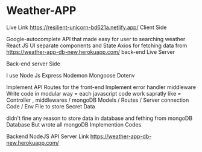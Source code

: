 # Weather-APP


Live Link https://resilient-unicorn-bd621a.netlify.app/
Client Side

Google-autocomplete API  that made easy for user to searching weather 
React JS UI separate components and State
Axios for fetching data from https://weather-app-db-new.herokuapp.com/ back-end Live Server 



Back-end  server Side

I use Node Js Express Nodemon Mongoose Dotenv

Implement API Routes for the front-end 
Implement error handler middleware  
Write code in modular way = each javascript code work sapratly like = Controller , middlewares / mongoDB Models / Routes / Server connection Code / Env File to store Secret Data 

didn't fine any reason to store data in database and fething from mongoDB Database But wrote all mongoDB Implemention Codes

Backend NodeJS API  Server Link https://weather-app-db-new.herokuapp.com/
